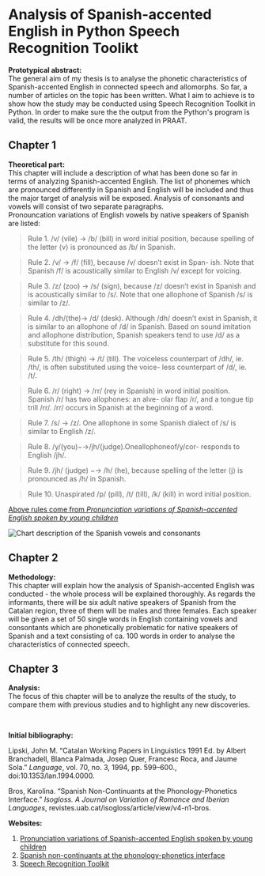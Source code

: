 # Analysis of Spanish-accented English in Python Speech Recognition Toolikt  
**Prototypical abstract:**   
The general aim of my thesis is to analyse the phonetic characteristics of Spanish-accented English in connected speech and allomorphs. So far, a number of articles on the topic has been written. What I aim to achieve is to show how the study may be conducted using Speech Recognition Toolkit in Python. In order to make sure the the output from the Python's program is valid, the results will be once more analyzed in PRAAT. 

## Chapter 1  
**Theoretical part:**  
This chapter will include a description of what has been done so far in terms of analyzing Spanish-accented English. The list of phonemes which are pronounced differently in Spanish and English will be included and thus the major target of analysis will be exposed. Analysis of consonants and vowels will consist of two separate paragraphs.  
Pronouncation variations of English vowels by native speakers of Spanish are listed:

>Rule 1. /v/ (vile) → /b/ (bill) in word initial position, because spelling of the letter ⟨v⟩ is pronounced as /b/ in Spanish.

>Rule 2. /v/ → /f/ (fill), because /v/ doesn’t exist in Span- ish. Note that Spanish /f/ is acoustically similar to English /v/ except for voicing.  

>Rule 3. /z/ (zoo) → /s/ (sign), because /z/ doesn’t exist in Spanish and is acoustically similar to /s/. Note that one allophone of Spanish /s/ is similar to /z/.  

>Rule 4. /dh/(the)→ /d/ (desk). Although /dh/ doesn’t exist in Spanish, it is similar to an allophone of /d/ in Spanish. Based on sound imitation and allophone distribution, Spanish speakers tend to use /d/ as a substitute for this sound.  

>Rule 5. /th/ (thigh) → /t/ (till). The voiceless counterpart of /dh/, ie. /th/, is often substituted using the voice- less counterpart of /d/, ie. /t/.  

>Rule 6. /r/ (right) → /rr/ (rey in Spanish) in word initial position. Spanish /r/ has two allophones: an alve- olar flap /r/, and a tongue tip trill /rr/. /rr/ occurs in Spanish at the beginning of a word.  

>Rule 7. /s/ → /z/. One allophone in some Spanish dialect of /s/ is similar to English /z/.  

>Rule 8. /y/(you)−→/jh/(judge).Oneallophoneof/y/cor- responds to English /jh/.  

>Rule 9. /jh/ (judge) −→ /h/ (he), because spelling of the letter ⟨j⟩ is pronounced as /h/ in Spanish.  

>Rule 10. Unaspirated /p/ (pill), /t/ (till), /k/ (kill) in word initial position.

[Above rules come from *Pronunciation variations of Spanish-accented English spoken by young children*](https://www.researchgate.netpublication221479581_Pronunciation_variations_of_Spanish-accented_English_spoken_by_young_children "To the site")

![Chart description of the Spanish vowels and consonants](http://liceu.uab.es/~joaquim/phonetics/fon_esp/Quilis_Coment_Alofon.jpg)

## Chapter 2  
**Methodology:**  
This chapter will explain how the analysis of Spanish-accented English was conducted - the whole process will be explained thoroughly. As regards the informants, there will be six adult native speakers of Spanish from the Catalan region, three of them will be males and three females. Each speaker will be given a set of 50 single words in English containing vowels and consontants which are phonetically problematic for native speakers of Spanish and a text consisting of ca. 100 words in order to analyse the characteristics of connected speech.  

## Chapter 3  
**Analysis:**  
The focus of this chapter will be to analyze the results of the study, to compare them with previous studies and to highlight any new discoveries.

<br />


**Initial bibliography:**   

Lipski, John M. “Catalan Working Papers in Linguistics 1991 Ed. by Albert Branchadell, Blanca Palmada, Josep Quer, Francesc Roca, and Jaume Sola.” *Language*, vol. 70, no. 3, 1994, pp. 599–600., doi:10.1353/lan.1994.0000.  

Bros, Karolina. “Spanish Non-Continuants at the Phonology-Phonetics Interface.” *Isogloss. A Journal on Variation of Romance and Iberian Languages*, revistes.uab.cat/isogloss/article/view/v4-n1-bros.  

**Websites:**  

1. [Pronunciation variations of Spanish-accented English spoken by young children](https://www.researchgate.netpublication221479581_Pronunciation_variations_of_Spanish-accented_English_spoken_by_young_children "To the site")  
2. [Spanish non-continuants at the phonology-phonetics interface](https://www.researchgate.net/publication/331575900_Spanish_non-continuants_at_the_phonology-phonetics_interface "To the site")  
3. [Speech Recognition Toolkit](https://pypi.org/project/SpeechRecognition/ "To the site")
